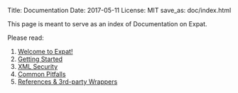 Title: Documentation
Date: 2017-05-11
License: MIT
save_as: doc/index.html

This page is meant to serve as an index of Documentation on Expat.

Please read:

 1. [Welcome to Expat!](../)
 1. [Getting Started](getting-started/)
 1. [XML Security](xml-security/)
 1. [Common Pitfalls](common-pitfalls/)
 1. [References & 3rd-party Wrappers](references/)
